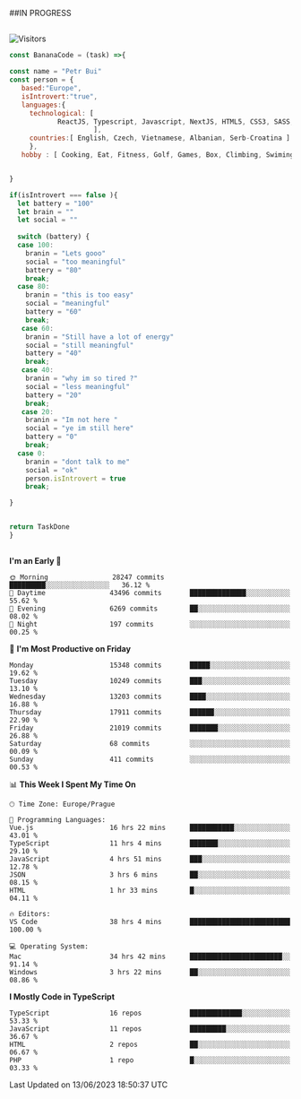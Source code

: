 ##IN PROGRESS
##
![Visitors](https://komarev.com/ghpvc/?username=petrbui&style=for-the-badge&label=Visitors+👀)
```Javascript
const BananaCode = (task) =>{

const name = "Petr Bui"
const person = {
   based:"Europe",
   isIntrovert:"true",
   languages:{
     technological: [ 
            ReactJS, Typescript, Javascript, NextJS, HTML5, CSS3, SASS, Redux, Node, Storybook, Styled-Component
                     ],
     countries:[ English, Czech, Vietnamese, Albanian, Serb-Croatina ]
     },
   hobby : [ Cooking, Eat, Fitness, Golf, Games, Box, Climbing, Swiming],


}

if(isIntrovert === false ){
  let battery = "100"
  let brain = ""
  let social = ""
  
  switch (battery) {
  case 100:
    branin = "Lets gooo"
    social = "too meaningful"
    battery = "80"
    break;
  case 80:
    branin = "this is too easy"
    social = "meaningful"
    battery = "60"
    break;
   case 60:
    branin = "Still have a lot of energy"
    social = "still meaningful"
    battery = "40"
    break;
   case 40:
    branin = "why im so tired ?"
    social = "less meaningful"
    battery = "20"
    break;
   case 20:
    branin = "Im not here "
    social = "ye im still here"
    battery = "0"
    break;
  case 0:
    branin = "dont talk to me"
    social = "ok"
    person.isIntrovert = true
    break;

}


return TaskDone
}
```



##
<!--
[![My GitHub stats](https://github-readme-stats.vercel.app/api?username=petrbui&theme=github_dark)](https://github.com/anuraghazra/github-readme-stats)

[![My wakatime stats](https://github-readme-stats.vercel.app/api/wakatime?username=petrbui&theme=github_dark)](https://github.com/anuraghazra/github-readme-stats)
-->
<!--START_SECTION:waka-->
**I'm an Early 🐤** 

```text
🌞 Morning                28247 commits       █████████░░░░░░░░░░░░░░░░   36.12 % 
🌆 Daytime                43496 commits       ██████████████░░░░░░░░░░░   55.62 % 
🌃 Evening                6269 commits        ██░░░░░░░░░░░░░░░░░░░░░░░   08.02 % 
🌙 Night                  197 commits         ░░░░░░░░░░░░░░░░░░░░░░░░░   00.25 % 
```
📅 **I'm Most Productive on Friday** 

```text
Monday                   15348 commits       █████░░░░░░░░░░░░░░░░░░░░   19.62 % 
Tuesday                  10249 commits       ███░░░░░░░░░░░░░░░░░░░░░░   13.10 % 
Wednesday                13203 commits       ████░░░░░░░░░░░░░░░░░░░░░   16.88 % 
Thursday                 17911 commits       ██████░░░░░░░░░░░░░░░░░░░   22.90 % 
Friday                   21019 commits       ███████░░░░░░░░░░░░░░░░░░   26.88 % 
Saturday                 68 commits          ░░░░░░░░░░░░░░░░░░░░░░░░░   00.09 % 
Sunday                   411 commits         ░░░░░░░░░░░░░░░░░░░░░░░░░   00.53 % 
```


📊 **This Week I Spent My Time On** 

```text
🕑︎ Time Zone: Europe/Prague

💬 Programming Languages: 
Vue.js                   16 hrs 22 mins      ███████████░░░░░░░░░░░░░░   43.01 % 
TypeScript               11 hrs 4 mins       ███████░░░░░░░░░░░░░░░░░░   29.10 % 
JavaScript               4 hrs 51 mins       ███░░░░░░░░░░░░░░░░░░░░░░   12.78 % 
JSON                     3 hrs 6 mins        ██░░░░░░░░░░░░░░░░░░░░░░░   08.15 % 
HTML                     1 hr 33 mins        █░░░░░░░░░░░░░░░░░░░░░░░░   04.11 % 

🔥 Editors: 
VS Code                  38 hrs 4 mins       █████████████████████████   100.00 % 

💻 Operating System: 
Mac                      34 hrs 42 mins      ███████████████████████░░   91.14 % 
Windows                  3 hrs 22 mins       ██░░░░░░░░░░░░░░░░░░░░░░░   08.86 % 
```

**I Mostly Code in TypeScript** 

```text
TypeScript               16 repos            █████████████░░░░░░░░░░░░   53.33 % 
JavaScript               11 repos            █████████░░░░░░░░░░░░░░░░   36.67 % 
HTML                     2 repos             ██░░░░░░░░░░░░░░░░░░░░░░░   06.67 % 
PHP                      1 repo              █░░░░░░░░░░░░░░░░░░░░░░░░   03.33 % 
```




 Last Updated on 13/06/2023 18:50:37 UTC
<!--END_SECTION:waka-->
